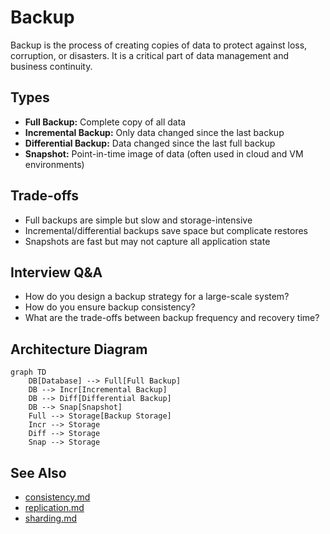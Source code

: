 # Backup

Backup is the process of creating copies of data to protect against loss, corruption, or disasters. It is a critical part of data management and business continuity.

## Types
- **Full Backup:** Complete copy of all data
- **Incremental Backup:** Only data changed since the last backup
- **Differential Backup:** Data changed since the last full backup
- **Snapshot:** Point-in-time image of data (often used in cloud and VM environments)

## Trade-offs
- Full backups are simple but slow and storage-intensive
- Incremental/differential backups save space but complicate restores
- Snapshots are fast but may not capture all application state

## Interview Q&A
- How do you design a backup strategy for a large-scale system?
- How do you ensure backup consistency?
- What are the trade-offs between backup frequency and recovery time?

## Architecture Diagram
```mermaid
graph TD
    DB[Database] --> Full[Full Backup]
    DB --> Incr[Incremental Backup]
    DB --> Diff[Differential Backup]
    DB --> Snap[Snapshot]
    Full --> Storage[Backup Storage]
    Incr --> Storage
    Diff --> Storage
    Snap --> Storage
```

## See Also
- [consistency.md](./consistency.md)
- [replication.md](./replication.md)
- [sharding.md](./sharding.md)
